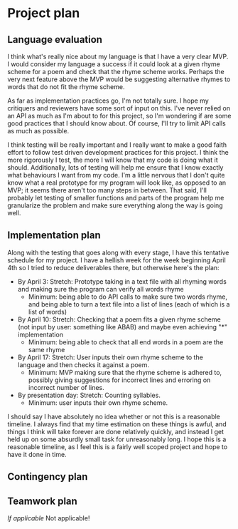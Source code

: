 # Project plan

## Language evaluation
I think what's really nice about my language is that I have a very clear MVP. I would consider my language a success if it could look at a given rhyme scheme for a poem and check that the rhyme scheme works. Perhaps the very next feature above the MVP would be suggesting alternative rhymes to words that do not fit the rhyme scheme. 

As far as implementation practices go, I'm not totally sure. I hope my critiquers and reviewers have some sort of input on this. I've never relied on an API as much as I'm about to for this project, so I'm wondering if are some good practices that I should know about. Of course, I'll try to limit API calls as much as possible. 

I think testing will be really important and I really want to make a good faith effort to follow test driven development practices for this project. I think the more rigorously I test, the more I will know that my code is doing what it should. Additionally, lots of testing will help me ensure that I know exactly what behaviours I want from my code. I'm a little nervous that I don't quite know what a real prototype for my program will look like, as opposed to an MVP; it seems there aren't too many steps in between. That said, I'll probably let testing of smaller functions and parts of the program help me granularize the problem and make sure everything along the way is going well.

## Implementation plan
Along with the testing that goes along with every stage, I have this tentative schedule for my project. I have a hellish week for the week beginning April 4th so I tried to reduce deliverables there, but otherwise here's the plan:
* By April 3: Stretch: Prototype taking in a text file with all rhyming words and making sure the program can verify all words rhyme
  * Minimum: being able to do API calls to make sure two words rhyme, and being able to turn a text file into a list of lines (each of which is a list of words)
* By April 10: Stretch: Checking that a poem fits a given rhyme scheme (not input by user: something like ABAB) and maybe even achieving "*" implementation
  * Minimum: being able to check that all end words in a poem are the same rhyme
* By April 17: Stretch: User inputs their own rhyme scheme to the language and then checks it against a poem.
  * Minimum: MVP making sure that the rhyme scheme is adhered to, possibly giving suggestions for incorrect lines and erroring on incorrect number of lines.
* By presentation day: Stretch: Counting syllables.
  * Minimum: user inputs their own rhyme scheme.

I should say I have absolutely no idea whether or not this is a reasonable timeline. I always find that my time estimation on these things is awful, and things I think will take forever are done relatively quickly, and instead I get held up on some absurdly small task for unreasonably long. I hope this is a reasonable timeline, as I feel this is a fairly well scoped project and hope to have it done in time.

## Contingency plan

## Teamwork plan 
*If applicable*
Not applicable! 